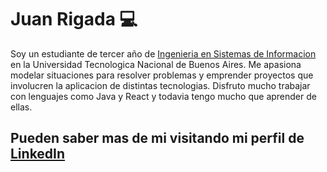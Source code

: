 # Juan Rigada :computer:

Soy un estudiante de tercer año de <a href="http://www.sistemas.frba.utn.edu.ar/"> Ingenieria en Sistemas de Informacion</a> en la Universidad Tecnologica Nacional de Buenos Aires. Me apasiona modelar situaciones para resolver problemas y emprender proyectos que involucren la aplicacion de distintas tecnologias. Disfruto mucho trabajar con lenguajes como Java y React y todavia tengo mucho que aprender de ellas. 

## Pueden saber mas de mi visitando mi perfil de <a href="https://www.linkedin.com/in/juan-rigada-848952194">LinkedIn</a>
